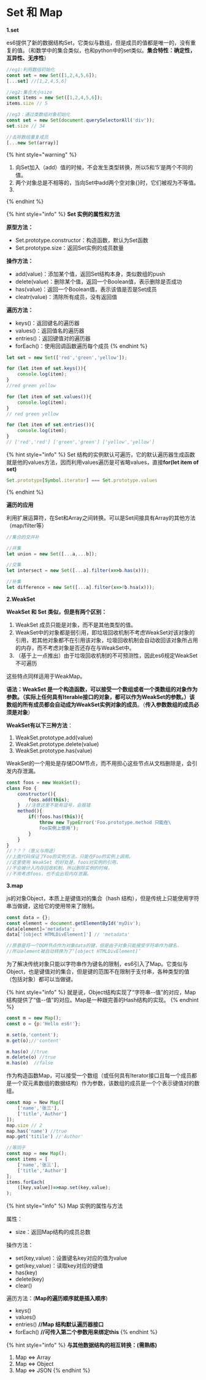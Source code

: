 # Set 和 Map

**1.set**

es6提供了新的数据结构Set，它类似与数组，但是成员的值都是唯一的，没有重复的值。（和数学中的集合类似，也和python中的set类似。**集合特性：确定性，互异性、无序性**）

```javascript
//eg1:利用数组初始化
const set = new Set([1,2,4,5,6]);
[...set] //[1,2,4,5,6]

//eg2:集合大小size
const items = new Set([1,2,4,5,6]);
items.size // 5

//eg3：通过类数组对象初始化
const set = new Set(document.querySelectorAll('div'));
set.size // 34

//去除数组重复成员
[...new Set(array)]
```

{% hint style="warning" %}
1. 向Set加入（add）值的时候，不会发生类型转换，所以5和‘5’是两个不同的值。
2. 两个对象总是不相等的，当向Set中add两个空对象{}时，它们被视为不等值。
3. 
{% endhint %}

{% hint style="info" %}
**Set 实例的属性和方法**

**原型方法：**

* Set.prototype.constructor：构造函数，默认为Set函数
* Set.prototype.size：返回Set实例的成员数量

**操作方法：**

* add\(value\)：添加某个值，返回Set结构本身，类似数组的push
* delete\(value\)：删除某个值，返回一个Boolean值，表示删除是否成功
* has\(value\)：返回一个Boolean值，表示该值是否是Set成员
* cleatr\(value\)：清除所有成员，没有返回值

**遍历方法：**

* keys\(\)：返回键名的遍历器
* values\(\)：返回值名的遍历器
* entries\(\)：返回键值对的遍历器
* forEach\(\)：使用回调函数遍历每个成员
{% endhint %}

```javascript
let set = new Set(['red','green','yellow']);

for (let item of set.keys()){
    console.log(item);
}
//red green yellow

for (let item of set.values()){
    console.log(item);
}
// red green yellow

for (let item of set.entries()){
    console.log(item);
}
// ['red','red'] ['green','green'] ['yellow','yellow']
```

{% hint style="info" %}
Set 结构的实例默认可遍历，它的默认遍历器生成函数就是他的values方法，因而利用values遍历是可省略values，直接**for\(let item of set\)**

```javascript
Set.prototype[Symbol.iterator] === Set.prototype.values
```
{% endhint %}

**遍历的应用**

利用扩展运算符，在Set和Array之间转换。可以是Set间接具有Array的其他方法（map/filter等）

```javascript
//集合的交并补

//并集
let union = new Set([...a,...b]);

//交集
let intersect = new Set([...a].filter(x=>b.has(x)));

//补集
let difference = new Set([...a].filter(x=>!b.hsa(x)));
```

**2.WeakSet**

**WeakSet 和 Set 类似，但是有两个区别：**

1. WeakSet 成员只能是对象，而不是其他类型的值。
2. WeakSet中的对象都是弱引用，即垃圾回收机制不考虑WeakSet对该对象的引用，若其他对象都不在引用该对象，垃圾回收机制会自动收回该对象所占用的内存，而不考虑对象是否还存在与WeakSet中。
3. （基于上一点推出）由于垃圾回收机制的不可预测性，因此es6规定WeakSet不可遍历

这些特点同样适用于WeakMap。

**语法：**WeakSet 是一个构造函数，可以接受一个数组或者一个类数组的对象作为参数。（实际上任何具有Iterable接口的对象，都可以作为WeakSet的参数。）**该数组的所有成员**都会自动成为**WeakSet实例对象的成员**。（**传入参数数组的成员必须是对象**）

**WeakSet有以下三种方法**：

1. WeakSet.prototype.add\(value\)
2. WeakSet.prototype.delete\(value\)
3. WeakSet.prototype.has\(value\)

WeakSet的一个用处是存储DOM节点，而不用担心这些节点从文档删除是，会引发内存泄漏。

```javascript
const foos = new WeakSet();
class Foo {
    constructor(){
        foos.add(this);    
    }  //注意这里不能有逗号，会报错
    method(){
        if(!foos.has(this)){
            throw new TypeError('Foo.prototype.method 只能在\
            Foo实例上使用');
        }
    }
}
//？？？（意义与用途）
//上面代码保证了Foo的实例方法，只能在Foo的实例上调用。
//这里使用 WeakSet 的好处是，foos对实例的引用，
//不会被计入内存回收机制，所以删除实例的时候，
//不用考虑foos，也不会出现内存泄漏。
```

**3.map**

js的对象Object，本质上是键值对的集合（hash 结构），但是传统上只能使用字符串当做键，这给它的使用带来了限制。

```javascript
const data = {};
const element = document.getElementById('myDiv');
data[element]='metadata';
data['[object HTMLDivElement]'] // 'metadata'

//原意是将一个DOM节点作为对象data的键，但是由于对象只能接受字符串作为键名，
//所以element被自动转换为了‘[object HTMLDivElement]’
```

为了解决传统对象只能以字符串作为键名的限制，es6引入了Map。它类似与Object，也是键值对的集合，但是键的范围不在限制于支付串，各种类型的值（包括对象）都可以当做键。

{% hint style="info" %}
就是说，Object结构实现了“字符串--值”的对应，Map结构提供了“值--值”的对应。Map是一种跟完善的Hash结构的实现。
{% endhint %}

```javascript
const m = new Map();
const o = {p:'Hello es6!'};

m.set(o,'content');
m.get(o);//'content'

m.has(o) //true
m.delete(o) //true
m.has(o)  //false
```

作为构造函数Map，可以接受一个数组（或任何具有Iterator接口且每一个成员都是一个双元素数组的数据结构）作为参数，该数组的成员是一个个表示键值对的数组。

```javascript
const map = New Map([
    ['name','张三'],
    ['title','Author']
]);
map.size // 2
map.has('name') //true
map.get('titile') //'Author'

//等同于
const map = new Map();
const items = [
    ['name','张三'],
    ['title','Author']
];
items.forEach(
    ([key,value])=>map.set(key,value);
);
```

{% hint style="info" %}
Map 实例的属性与方法

属性：

* size：返回Map结构的成员总数

操作方法：

* set\(key,value\)：设置键名key对应的值为value
* get\(key,value\)：读取key对应的键值
* has\(key\)
* delete\(key\)
* clear\(\)

遍历方法：\(**Map的遍历顺序就是插入顺序**\)

* keys\(\)
* values\(\)
* entries\(\)    **//Map 结构默认遍历器接口**
* forEach\(\)  **//可传入第二个参数用来绑定this**
{% endhint %}

{% hint style="info" %}
**与其他数据结构的相互转换：\(需熟练\)**

1. Map  &lt;=&gt; Array
2. Map  &lt;=&gt; Object
3. Map &lt;=&gt; JSON
{% endhint %}



